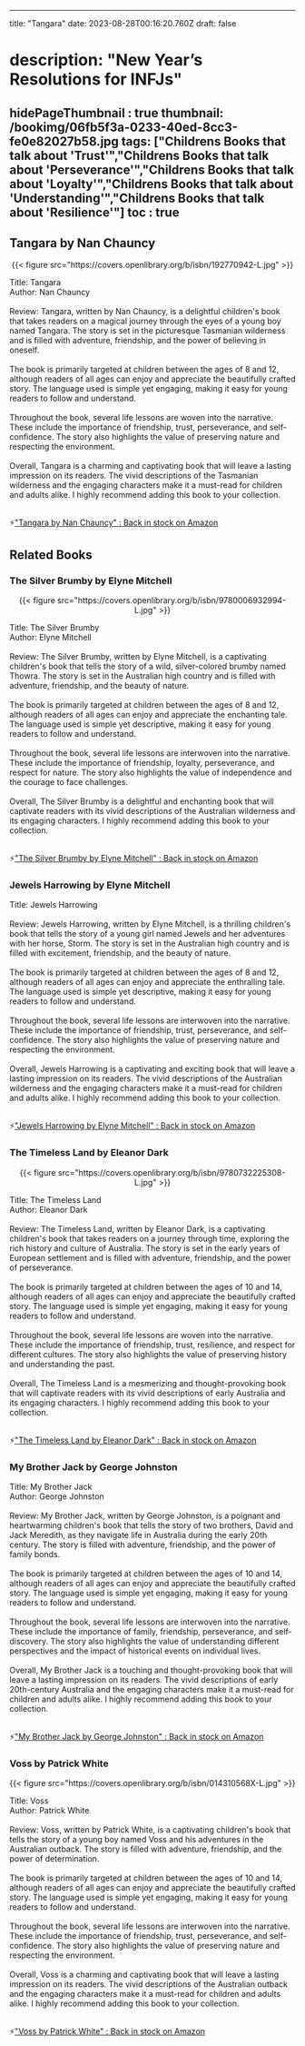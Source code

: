 
---
title: "Tangara"
date: 2023-08-28T00:16:20.760Z
draft: false
# description: "New Year’s Resolutions for INFJs"
hidePageThumbnail : true
thumbnail: /bookimg/06fb5f3a-0233-40ed-8cc3-fe0e82027b58.jpg
tags: ["Childrens Books that talk about 'Trust'","Childrens Books that talk about 'Perseverance'","Childrens Books that talk about 'Loyalty'","Childrens Books that talk about 'Understanding'","Childrens Books that talk about 'Resilience'"]
toc : true
---
## Tangara by Nan Chauncy

<center>
{{< figure src="https://covers.openlibrary.org/b/isbn/192770942-L.jpg" >}}
</center>

Title: Tangara</br>
Author: Nan Chauncy</br></br>
Review: Tangara, written by Nan Chauncy, is a delightful children's book that takes readers on a magical journey through the eyes of a young boy named Tangara. The story is set in the picturesque Tasmanian wilderness and is filled with adventure, friendship, and the power of believing in oneself.</br></br>
The book is primarily targeted at children between the ages of 8 and 12, although readers of all ages can enjoy and appreciate the beautifully crafted story. The language used is simple yet engaging, making it easy for young readers to follow and understand.</br></br>
Throughout the book, several life lessons are woven into the narrative. These include the importance of friendship, trust, perseverance, and self-confidence. The story also highlights the value of preserving nature and respecting the environment.</br></br>
Overall, Tangara is a charming and captivating book that will leave a lasting impression on its readers. The vivid descriptions of the Tasmanian wilderness and the engaging characters make it a must-read for children and adults alike. I highly recommend adding this book to your collection.</br></br>

<p>⚡<a id="aflink" href="https://www.amazon.com/gp/search?ie=UTF8&tag=klayu00-20&linkCode=ur2&linkId=6639bed89a8ad8dd2705e40644eb43d3&camp=1789&creative=9325&index=books&keywords=Tangara by Nan Chauncy" class="one" target="_blank" title='"Tangara by Nan Chauncy" : Back in stock on Amazon'>"Tangara by Nan Chauncy" : Back in stock on Amazon</a></p>

## Related Books
### The Silver Brumby by Elyne Mitchell
<center>
{{< figure src="https://covers.openlibrary.org/b/isbn/9780006932994-L.jpg" >}}
</center>

Title: The Silver Brumby</br>
Author: Elyne Mitchell</br></br>
Review: The Silver Brumby, written by Elyne Mitchell, is a captivating children's book that tells the story of a wild, silver-colored brumby named Thowra. The story is set in the Australian high country and is filled with adventure, friendship, and the beauty of nature.</br></br>
The book is primarily targeted at children between the ages of 8 and 12, although readers of all ages can enjoy and appreciate the enchanting tale. The language used is simple yet descriptive, making it easy for young readers to follow and understand.</br></br>
Throughout the book, several life lessons are interwoven into the narrative. These include the importance of friendship, loyalty, perseverance, and respect for nature. The story also highlights the value of independence and the courage to face challenges.</br></br>
Overall, The Silver Brumby is a delightful and enchanting book that will captivate readers with its vivid descriptions of the Australian wilderness and its engaging characters. I highly recommend adding this book to your collection.</br></br>

<p>⚡<a id="aflink" href="https://www.amazon.com/gp/search?ie=UTF8&tag=klayu00-20&linkCode=ur2&linkId=6639bed89a8ad8dd2705e40644eb43d3&camp=1789&creative=9325&index=books&keywords=The Silver Brumby by Elyne Mitchell" class="one" target="_blank" title='"The Silver Brumby by Elyne Mitchell" : Back in stock on Amazon'>"The Silver Brumby by Elyne Mitchell" : Back in stock on Amazon</a></p>

### Jewels Harrowing by Elyne Mitchell
Title: Jewels Harrowing</br></br>
Review: Jewels Harrowing, written by Elyne Mitchell, is a thrilling children's book that tells the story of a young girl named Jewels and her adventures with her horse, Storm. The story is set in the Australian high country and is filled with excitement, friendship, and the beauty of nature.</br></br>
The book is primarily targeted at children between the ages of 8 and 12, although readers of all ages can enjoy and appreciate the enthralling tale. The language used is simple yet descriptive, making it easy for young readers to follow and understand.</br></br>
Throughout the book, several life lessons are interwoven into the narrative. These include the importance of friendship, trust, perseverance, and self-confidence. The story also highlights the value of preserving nature and respecting the environment.</br></br>
Overall, Jewels Harrowing is a captivating and exciting book that will leave a lasting impression on its readers. The vivid descriptions of the Australian wilderness and the engaging characters make it a must-read for children and adults alike. I highly recommend adding this book to your collection.</br></br>

<p>⚡<a id="aflink" href="https://www.amazon.com/gp/search?ie=UTF8&tag=klayu00-20&linkCode=ur2&linkId=6639bed89a8ad8dd2705e40644eb43d3&camp=1789&creative=9325&index=books&keywords=Jewels Harrowing by Elyne Mitchell" class="one" target="_blank" title='"Jewels Harrowing by Elyne Mitchell" : Back in stock on Amazon'>"Jewels Harrowing by Elyne Mitchell" : Back in stock on Amazon</a></p>

### The Timeless Land by Eleanor Dark
<center>
{{< figure src="https://covers.openlibrary.org/b/isbn/9780732225308-L.jpg" >}}
</center>

Title: The Timeless Land</br>
Author: Eleanor Dark</br></br>
Review: The Timeless Land, written by Eleanor Dark, is a captivating children's book that takes readers on a journey through time, exploring the rich history and culture of Australia. The story is set in the early years of European settlement and is filled with adventure, friendship, and the power of perseverance.</br></br>
The book is primarily targeted at children between the ages of 10 and 14, although readers of all ages can enjoy and appreciate the beautifully crafted story. The language used is simple yet engaging, making it easy for young readers to follow and understand.</br></br>
Throughout the book, several life lessons are woven into the narrative. These include the importance of friendship, trust, resilience, and respect for different cultures. The story also highlights the value of preserving history and understanding the past.</br></br>
Overall, The Timeless Land is a mesmerizing and thought-provoking book that will captivate readers with its vivid descriptions of early Australia and its engaging characters. I highly recommend adding this book to your collection.</br></br>

<p>⚡<a id="aflink" href="https://www.amazon.com/gp/search?ie=UTF8&tag=klayu00-20&linkCode=ur2&linkId=6639bed89a8ad8dd2705e40644eb43d3&camp=1789&creative=9325&index=books&keywords=The Timeless Land by Eleanor Dark" class="one" target="_blank" title='"The Timeless Land by Eleanor Dark" : Back in stock on Amazon'>"The Timeless Land by Eleanor Dark" : Back in stock on Amazon</a></p>

### My Brother Jack by George Johnston
Title: My Brother Jack</br>
Author: George Johnston</br></br>
Review: My Brother Jack, written by George Johnston, is a poignant and heartwarming children's book that tells the story of two brothers, David and Jack Meredith, as they navigate life in Australia during the early 20th century. The story is filled with adventure, friendship, and the power of family bonds.</br></br>
The book is primarily targeted at children between the ages of 10 and 14, although readers of all ages can enjoy and appreciate the beautifully crafted story. The language used is simple yet engaging, making it easy for young readers to follow and understand.</br></br>
Throughout the book, several life lessons are interwoven into the narrative. These include the importance of family, friendship, perseverance, and self-discovery. The story also highlights the value of understanding different perspectives and the impact of historical events on individual lives.</br></br>
Overall, My Brother Jack is a touching and thought-provoking book that will leave a lasting impression on its readers. The vivid descriptions of early 20th-century Australia and the engaging characters make it a must-read for children and adults alike. I highly recommend adding this book to your collection.</br></br>

<p>⚡<a id="aflink" href="https://www.amazon.com/gp/search?ie=UTF8&tag=klayu00-20&linkCode=ur2&linkId=6639bed89a8ad8dd2705e40644eb43d3&camp=1789&creative=9325&index=books&keywords=My Brother Jack by George Johnston" class="one" target="_blank" title='"My Brother Jack by George Johnston" : Back in stock on Amazon'>"My Brother Jack by George Johnston" : Back in stock on Amazon</a></p>

### Voss by Patrick White
<center>
{{< figure src="https://covers.openlibrary.org/b/isbn/014310568X-L.jpg" >}}
</center>

Title: Voss</br>
Author: Patrick White</br></br>
Review: Voss, written by Patrick White, is a captivating children's book that tells the story of a young boy named Voss and his adventures in the Australian outback. The story is filled with adventure, friendship, and the power of determination.</br></br>
The book is primarily targeted at children between the ages of 10 and 14, although readers of all ages can enjoy and appreciate the beautifully crafted story. The language used is simple yet engaging, making it easy for young readers to follow and understand.</br></br>
Throughout the book, several life lessons are interwoven into the narrative. These include the importance of friendship, trust, perseverance, and self-confidence. The story also highlights the value of preserving nature and respecting the environment.</br></br>
Overall, Voss is a charming and captivating book that will leave a lasting impression on its readers. The vivid descriptions of the Australian outback and the engaging characters make it a must-read for children and adults alike. I highly recommend adding this book to your collection.</br></br>

<p>⚡<a id="aflink" href="https://www.amazon.com/gp/search?ie=UTF8&tag=klayu00-20&linkCode=ur2&linkId=6639bed89a8ad8dd2705e40644eb43d3&camp=1789&creative=9325&index=books&keywords=Voss by Patrick White" class="one" target="_blank" title='"Voss by Patrick White" : Back in stock on Amazon'>"Voss by Patrick White" : Back in stock on Amazon</a></p>
